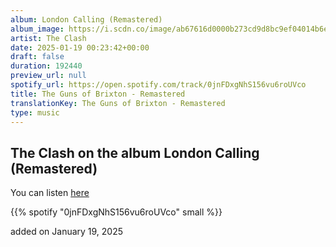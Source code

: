 ```yaml
---
album: London Calling (Remastered)
album_image: https://i.scdn.co/image/ab67616d0000b273cd9d8bc9ef04014b6e90e182
artist: The Clash
date: 2025-01-19 00:23:42+00:00
draft: false
duration: 192440
preview_url: null
spotify_url: https://open.spotify.com/track/0jnFDxgNhS156vu6roUVco
title: The Guns of Brixton - Remastered
translationKey: The Guns of Brixton - Remastered
type: music
---
```


## The Clash on the album London Calling (Remastered)

You can listen [here](https://open.spotify.com/track/0jnFDxgNhS156vu6roUVco)

{{% spotify "0jnFDxgNhS156vu6roUVco" small %}}

added on January 19, 2025